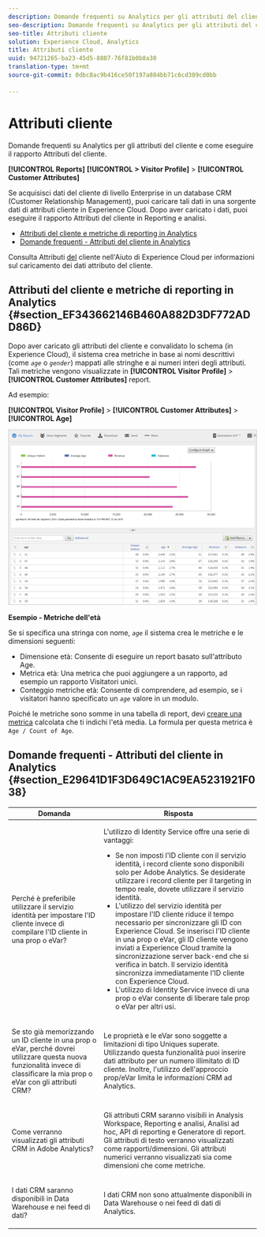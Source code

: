 ```yaml
---
description: Domande frequenti su Analytics per gli attributi del cliente e come eseguire il rapporto Attributi del cliente.
seo-description: Domande frequenti su Analytics per gli attributi del cliente e come eseguire il rapporto Attributi del cliente.
seo-title: Attributi cliente
solution: Experience Cloud, Analytics
title: Attributi cliente
uuid: 94721265-ba23-45d5-8807-76f81b0b8a30
translation-type: tm+mt
source-git-commit: 0dbc8ac9b416ce50f197a884bb71c6cd389cd0bb

---
```



# Attributi cliente

Domande frequenti su Analytics per gli attributi del cliente e come eseguire il rapporto Attributi del cliente.

**[!UICONTROL Reports]** **[!UICONTROL > Visitor Profile]** &gt; **[!UICONTROL Customer Attributes]**

Se acquisisci dati del cliente di livello Enterprise in un database CRM (Customer Relationship Management), puoi caricare tali dati in una sorgente dati di attributi cliente in Experience Cloud. Dopo aver caricato i dati, puoi eseguire il rapporto Attributi del cliente in Reporting e analisi.

* [Attributi del cliente e metriche di reporting in Analytics](../../../components/c-variables/dimensionslist/reports-customer-attributes.md#section_EF343662146B460A882D3DF772ADD86D)
* [Domande frequenti - Attributi del cliente in Analytics](../../../components/c-variables/dimensionslist/reports-customer-attributes.md#section_E29641D1F3D649C1AC9EA5231921F038)

Consulta Attributi [del](https://marketing.adobe.com/resources/help/en_US/mcloud/attributes.html) cliente nell'Aiuto di Experience Cloud per informazioni sul caricamento dei dati attributo del cliente.

## Attributi del cliente e metriche di reporting in Analytics {#section_EF343662146B460A882D3DF772ADD86D}

Dopo aver caricato gli attributi del cliente e convalidato lo schema (in Experience Cloud), il sistema crea metriche in base ai nomi descrittivi (come *`age`* o *`gender`*) mappati alle stringhe e ai numeri interi degli attributi. Tali metriche vengono visualizzate in **[!UICONTROL Visitor Profile]** &gt; **[!UICONTROL Customer Attributes]** report.

Ad esempio:

**[!UICONTROL Visitor Profile]** &gt; **[!UICONTROL Customer Attributes]** &gt; **[!UICONTROL Age]**

![](assets/report_age.png)

**Esempio - Metriche dell'età**

Se si specifica una stringa con nome, *`age`* il sistema crea le metriche e le dimensioni seguenti:

* Dimensione età: Consente di eseguire un report basato sull'attributo Age.
* Metrica età: Una metrica che puoi aggiungere a un rapporto, ad esempio un rapporto Visitatori unici.
* Conteggio metriche età: Consente di comprendere, ad esempio, se i visitatori hanno specificato un *`age`* valore in un modulo.

Poiché le metriche sono somme in una tabella di report, devi [creare una metrica](https://marketing.adobe.com/resources/help/en_US/analytics/calcmetrics/) calcolata che ti indichi l'età media. La formula per questa metrica è `Age / Count of Age`.

## Domande frequenti - Attributi del cliente in Analytics {#section_E29641D1F3D649C1AC9EA5231921F038}

<table id="table_88631069013B408EBB0A810657662B36"> 
 <thead> 
  <tr> 
   <th colname="col1" class="entry"> Domanda </th> 
   <th colname="col2" class="entry"> Risposta </th> 
  </tr> 
 </thead>
 <tbody> 
  <tr> 
   <td colname="col1"> <p>Perché è preferibile utilizzare il servizio identità per impostare l'ID cliente invece di compilare l'ID cliente in una prop o eVar? </p> </td> 
   <td colname="col2"> <p>L'utilizzo di Identity Service offre una serie di vantaggi: </p> 
    <ul id="ul_5D3659604D43419F9CA5920B4F93728E"> 
     <li id="li_BA2EF0715C5A47EFAFA7191CFAD088A4">Se non imposti l'ID cliente con il servizio identità, i record cliente sono disponibili solo per Adobe Analytics. Se desiderate utilizzare i record cliente per il targeting in tempo reale, dovete utilizzare il servizio identità. </li> 
     <li id="li_228358684E474A298E39578D427BF932">L'utilizzo del servizio identità per impostare l'ID cliente riduce il tempo necessario per sincronizzare gli ID con Experience Cloud. Se inserisci l'ID cliente in una prop o eVar, gli ID cliente vengono inviati a Experience Cloud tramite la sincronizzazione server back-end che si verifica in batch. Il servizio identità sincronizza immediatamente l'ID cliente con Experience Cloud. </li> 
     <li id="li_BCF28219E4014FCF9F747C3D8D270526"> L'utilizzo di Identity Service invece di una prop o eVar consente di liberare tale prop o eVar per altri usi. </li> 
    </ul> </td> 
  </tr> 
  <tr> 
   <td colname="col1"> <p>Se sto già memorizzando un ID cliente in una prop o eVar, perché dovrei utilizzare questa nuova funzionalità invece di classificare la mia prop o eVar con gli attributi CRM? </p> </td> 
   <td colname="col2"> <p>Le proprietà e le eVar sono soggette a limitazioni di tipo Uniques superate. Utilizzando questa funzionalità puoi inserire dati attributo per un numero illimitato di ID cliente. Inoltre, l'utilizzo dell'approccio prop/eVar limita le informazioni CRM ad Analytics. </p> </td> 
  </tr> 
  <tr> 
   <td colname="col1"> <p>Come verranno visualizzati gli attributi CRM in Adobe Analytics? </p> </td> 
   <td colname="col2"> <p>Gli attributi CRM saranno visibili in Analysis Workspace, Reporting e analisi, Analisi ad hoc, API di reporting e Generatore di report. Gli attributi di testo verranno visualizzati come rapporti/dimensioni. Gli attributi numerici verranno visualizzati sia come dimensioni che come metriche. </p> </td> 
  </tr> 
  <tr> 
   <td colname="col1"> <p>I dati CRM saranno disponibili in Data Warehouse e nei feed di dati? </p> </td> 
   <td colname="col2"> <p>I dati CRM non sono attualmente disponibili in Data Warehouse o nei feed di dati di Analytics. </p> </td> 
  </tr> 
 </tbody> 
</table>

